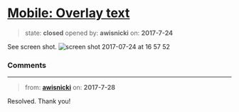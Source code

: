 # [Mobile: Overlay text](https://github.com/livingstoneonline/livingstoneonline/issues/182)

> state: **closed** opened by: **awisnicki** on: **2017-7-24**

See screen shot.
![screen shot 2017-07-24 at 16 57 52](https://user-images.githubusercontent.com/12518623/28546723-618b1112-7091-11e7-996f-76c042d9eaf2.png)


### Comments

---
> from: [**awisnicki**](https://github.com/livingstoneonline/livingstoneonline/issues/182#issuecomment-318796056) on: **2017-7-28**

Resolved. Thank you!
